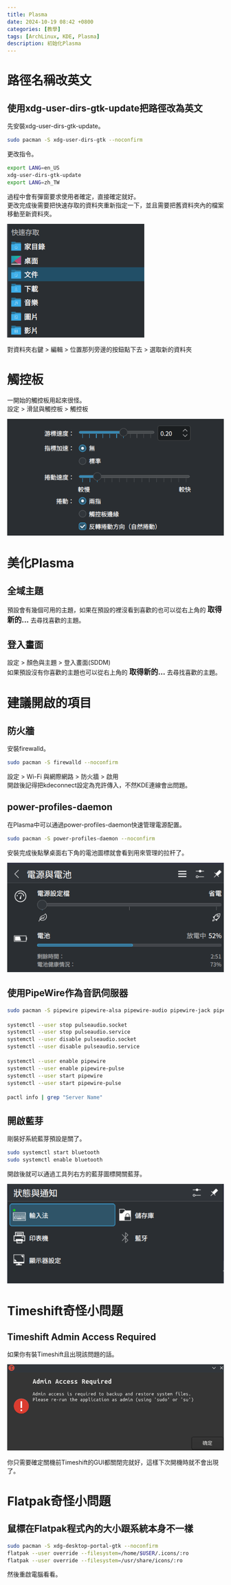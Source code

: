 ```yaml
---
title: Plasma
date: 2024-10-19 08:42 +0800
categories: [教學]
tags: [ArchLinux, KDE, Plasma]
description: 初始化Plasma
---
```


# 路徑名稱改英文
## 使用xdg-user-dirs-gtk-update把路徑改為英文
先安裝xdg-user-dirs-gtk-update。 <br>
```bash
sudo pacman -S xdg-user-dirs-gtk --noconfirm
```

更改指令。 <br>
```bash
export LANG=en_US
xdg-user-dirs-gtk-update
export LANG=zh_TW
```

過程中會有彈窗要求使用者確定，直接確定就好。 <br>
更改完成後需要把快速存取的資料夾重新指定一下，並且需要把舊資料夾內的檔案移動至新資料夾。 <br>

![Desktop View](/assets/img/2024-10-19-Plasma/QuickAccess.png)

對資料夾右鍵 > 編輯 > 位置那列旁邊的按鈕點下去 > 選取新的資料夾 <br>

# 觸控板
一開始的觸控板用起來很怪。 <br>
設定 > 滑鼠與觸控板 > 觸控板 <br>

![Desktop View](/assets/img/2024-10-19-Plasma/Trackpad.png)

# 美化Plasma
## 全域主題
預設會有幾個可用的主題，如果在預設的裡沒看到喜歡的也可以從右上角的 <span style="font-weight: bold; font-size: 1.2em;">取得新的...</span> 去尋找喜歡的主題。 <br>

## 登入畫面
設定 > 顏色與主題 > 登入畫面(SDDM) <br>
如果預設沒有你喜歡的主題也可以從右上角的 <span style="font-weight: bold; font-size: 1.2em;">取得新的...</span> 去尋找喜歡的主題。 <br>

# 建議開啟的項目
## 防火牆
安裝firewalld。 <br>
```bash
sudo pacman -S firewalld --noconfirm
```

設定 > Wi-Fi 與網際網路 > 防火牆 > 啟用 <br>
開啟後記得把kdeconnect設定為充許傳入，不然KDE連線會出問題。 <br>

## power-profiles-daemon
在Plasma中可以通過power-profiles-daemon快速管理電源配置。 <br>
```bash
sudo pacman -S power-profiles-daemon --noconfirm
```

安裝完成後點擊桌面右下角的電池圖標就會看到用來管理的拉杆了。 <br>

![Desktop View](/assets/img/2024-10-19-Plasma/power-profiles-daemon.png)

## 使用PipeWire作為音訊伺服器
```bash
sudo pacman -S pipewire pipewire-alsa pipewire-audio pipewire-jack pipewire-pulse --noconfirm

systemctl --user stop pulseaudio.socket
systemctl --user stop pulseaudio.service
systemctl --user disable pulseaudio.socket
systemctl --user disable pulseaudio.service

systemctl --user enable pipewire
systemctl --user enable pipewire-pulse
systemctl --user start pipewire
systemctl --user start pipewire-pulse

pactl info | grep "Server Name"
```

## 開啟藍芽
剛裝好系統藍芽預設是關了。 <br>

```bash
sudo systemctl start bluetooth
sudo systemctl enable bluetooth
```

開啟後就可以通過工具列右方的藍芽圖標開關藍芽。 <br>

![Desktop View](/assets/img/2024-10-19-Plasma/Bluetooth.png)

# Timeshift奇怪小問題
## Timeshift Admin Access Required
如果你有裝Timeshift且出現該問題的話。 <br>

![Desktop View](/assets/img/2024-10-19-Plasma/Timeshift.png)

你只需要確定關機前Timeshift的GUI都關閉完就好，這樣下次開機時就不會出現了。 <br>

# Flatpak奇怪小問題
## 鼠標在Flatpak程式內的大小跟系統本身不一樣
```bash
sudo pacman -S xdg-desktop-portal-gtk --noconfirm
flatpak --user override --filesystem=/home/$USER/.icons/:ro
flatpak --user override --filesystem=/usr/share/icons/:ro
```

然後重啟電腦看看。 <br>

